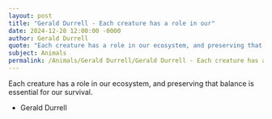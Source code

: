 ```yaml
---
layout: post
title: "Gerald Durrell - Each creature has a role in our"
date: 2024-12-28 12:00:00 -0000
author: Gerald Durrell
quote: "Each creature has a role in our ecosystem, and preserving that balance is essential for our survival."
subject: Animals
permalink: /Animals/Gerald Durrell/Gerald Durrell - Each creature has a role in our
---
```


Each creature has a role in our ecosystem, and preserving that balance is essential for our survival.

- Gerald Durrell
